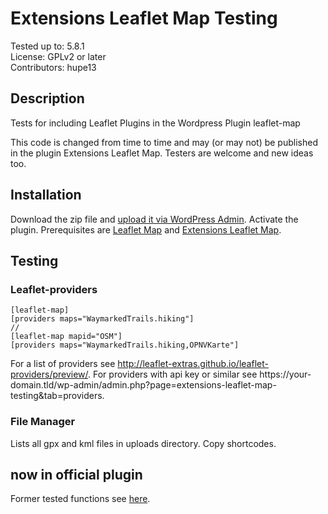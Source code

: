 # Extensions Leaflet Map Testing

Tested up to: 5.8.1  
License: GPLv2 or later  
Contributors: hupe13

## Description

Tests for including Leaflet Plugins in the Wordpress Plugin leaflet-map

This code is changed from time to time and may (or may not) be published in the plugin Extensions Leaflet Map. Testers are welcome and new ideas too.

<h2>Installation</h2>

Download the zip file and <a href="https://wordpress.org/support/article/managing-plugins/#manual-upload-via-wordpress-admin">upload it via WordPress Admin</a>.
Activate the plugin. Prerequisites are <a href="https://wordpress.org/plugins/leaflet-map/">Leaflet Map</a> and <a href="https://wordpress.org/plugins/extensions-leaflet-map/">Extensions Leaflet Map</a>.

<h2>Testing</h2>
<h3>Leaflet-providers</h3>
<pre><code>[leaflet-map]
[providers maps="WaymarkedTrails.hiking"]
//
[leaflet-map mapid="OSM"]
[providers maps="WaymarkedTrails.hiking,OPNVKarte"]</code></pre>
For a list of providers see <a href="http://leaflet-extras.github.io/leaflet-providers/preview/">http://leaflet-extras.github.io/leaflet-providers/preview/</a>.
For providers with api key or similar see  https://your-domain&#46;tld/wp-admin/admin.php?page=extensions-leaflet-map-testing&tab=providers.

<h3>File Manager</h3>
Lists all gpx and kml files in uploads directory. Copy shortcodes.

<h2>now in official plugin</h2>
Former tested functions see <a href="https://github.com/hupe13/extensions-leaflet-map/">here</a>.
